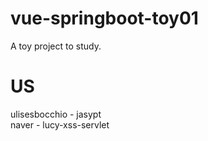 # vue-springboot-toy01
A toy project to study.

# US
ulisesbocchio - jasypt <br>
naver - lucy-xss-servlet
